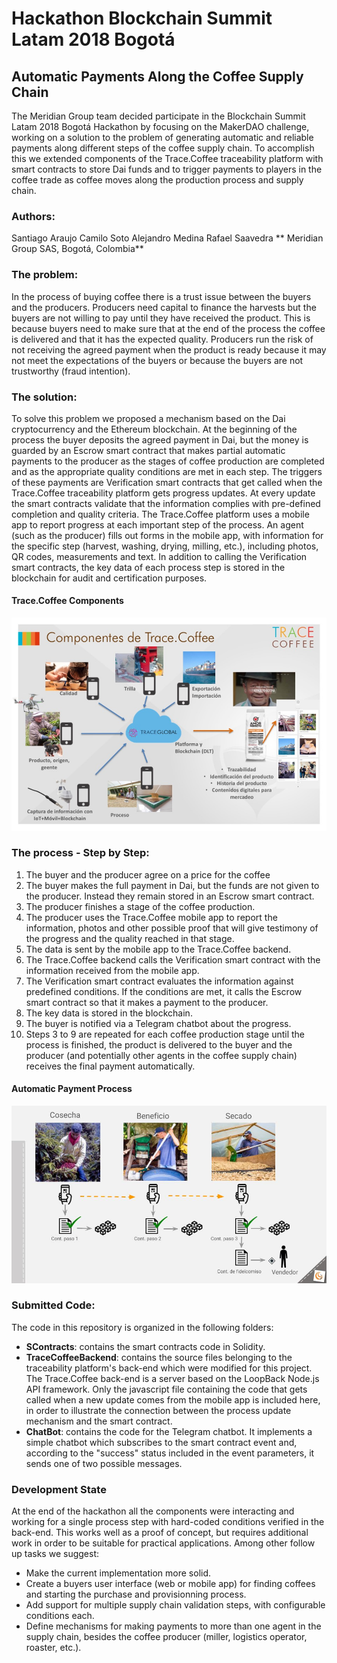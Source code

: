 # Hackathon Blockchain Summit Latam 2018 Bogotá

## Automatic Payments Along the Coffee Supply Chain

The Meridian Group team decided participate in the Blockchain Summit Latam 2018 Bogotá Hackathon by focusing on the MakerDAO challenge, working on a solution to the problem of generating automatic and reliable payments along different steps of the coffee supply chain. To accomplish this we extended components of the Trace.Coffee traceability platform with smart contracts to store Dai funds and to trigger payments to players in the coffee trade as coffee moves along the production process and supply chain.

### Authors: 
Santiago Araujo
Camilo Soto
Alejandro Medina
Rafael Saavedra
** Meridian Group SAS, Bogotá, Colombia**

### The problem: 
In the process of buying coffee there is a trust issue between the buyers and the producers. Producers need capital to finance the harvests but the buyers are not willing to pay until they have received the product. This is because buyers need to make sure that at the end of the process the coffee is delivered and that it has the expected quality. Producers run the risk of not receiving the agreed payment when the product is ready because it may not meet the expectations of the buyers or because the buyers are not trustworthy (fraud intention).

### The solution: 
To solve this problem we proposed a mechanism based on the Dai cryptocurrency and the Ethereum blockchain. At the beginning of the process the buyer deposits the agreed payment in Dai, but the money is guarded by an Escrow smart contract that makes partial automatic payments to the producer as the stages of coffee production are completed and as the appropriate quality conditions are met in each step. The triggers of these payments are Verification smart contracts that get called when the Trace.Coffee traceability platform gets progress updates. At every update the smart contracts validate that the information complies with pre-defined completion and quality criteria. The Trace.Coffee platform uses a mobile app to report progress at each important step of the process. An agent (such as the producer) fills out forms in the mobile app, with information for the specific step (harvest, washing, drying, milling, etc.), including photos, QR codes, measurements and text. In addition to calling the Verification smart contracts, the key data of each process step is stored in the blockchain for audit and certification purposes.

#### Trace.Coffee Components
![Trace.Coffee components image](./Trace.Coffee-Components.jpg "Trace.Coffee Components")

### The process - Step by Step:
1. The buyer and the producer agree on a price for the coffee
2. The buyer makes the full payment in Dai, but the funds are not given to the producer. Instead they remain stored in an Escrow smart contract.
3. The producer finishes a stage of the coffee production.
4. The producer uses the Trace.Coffee mobile app to report the information, photos and other possible proof that will give testimony of the progress and the quality reached in that stage. 
5. The data is sent by the mobile app to the Trace.Coffee backend.
6. The Trace.Coffee backend calls the Verification smart contract with the information received from the mobile app.
7. The Verification smart contract evaluates the information against predefined conditions. If the conditions are met, it calls the Escrow smart contract so that it makes a payment to the producer.
8. The key data is stored in the blockchain.
9. The buyer is notified via a Telegram chatbot about the progress.
10. Steps 3 to 9 are repeated for each coffee production stage until the process is finished, the product is delivered to the buyer and the producer (and potentially other agents in the coffee supply chain) receives the final payment automatically.

#### Automatic Payment Process
![Automatic payment process image](./Auto-payments.jpg "Automatic Payment Process")

### Submitted Code:
The code in this repository is organized in the following folders:
* **SContracts**: contains the smart contracts code in Solidity.
* **TraceCoffeeBackend**: contains the source files belonging to the traceability platform's back-end which were modified for this project. The Trace.Coffee back-end is a server based on the LoopBack Node.js API framework. Only the javascript file containing the code that gets called when a new update comes from the mobile app is included here, in order to illustrate the connection between the process update mechanism and the smart contract.
* **ChatBot**: contains the code for the Telegram chatbot. It implements a simple chatbot which subscribes to the smart contract event and, according to the "success" status included in the event parameters, it sends one of two possible messages.

### Development State
At the end of the hackathon all the components were interacting and working for a single process step with hard-coded conditions verified in the back-end. This works well as a proof of concept, but requires additional work in order to be suitable for practical applications. Among other follow up tasks we suggest:

* Make the current implementation more solid.
* Create a buyers user interface (web or mobile app) for finding coffees and starting the purchase and provisionning process.
* Add support for multiple supply chain validation steps, with configurable conditions each.
* Define mechanisms for making payments to more than one agent in the supply chain, besides the coffee producer (miller, logistics operator, roaster, etc.).
